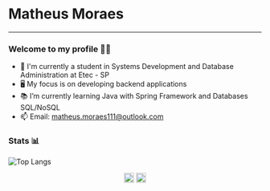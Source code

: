 # Matheus Moraes
***
### Welcome to my profile 🙋‍♂️

- 🏫 I'm currently a student in Systems Development and Database Administration at Etec - SP
- 🖥️ My focus is on developing backend applications
- 📚 I’m currently learning Java with Spring Framework and Databases SQL/NoSQL
- 📫 Email: matheus.moraes111@outlook.com

### Stats 📊
![Top Langs](https://github-readme-stats.vercel.app/api/top-langs/?username=moraes575&show_icons=true&theme=dark)

<p align="center">
  <a href="https://www.linkedin.com/in/matheus-moraes-b07687192/" target="blank"><img align="center" src="https://cdn.jsdelivr.net/npm/simple-icons@3.0.1/icons/linkedin.svg" alt="Matheus Moraes LinkedIn" height="20" width="20"></a>
  <a href="https://www.instagram.com/xmoraess/" target="blank"><img align="center" src="https://cdn.jsdelivr.net/npm/simple-icons@3.0.1/icons/instagram.svg" alt="Matheus Moraes Instagram" height="20" width="20"></a>
</p>

